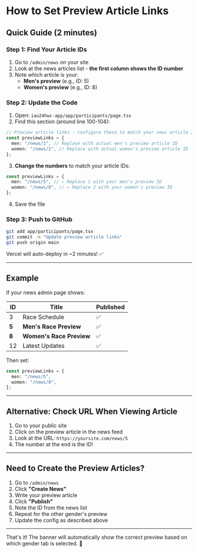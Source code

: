 # How to Set Preview Article Links

## Quick Guide (2 minutes)

### Step 1: Find Your Article IDs

1. Go to `/admin/news` on your site
2. Look at the news articles list - **the first column shows the ID number**
3. Note which article is your:
   - **Men's preview** (e.g., ID: 5)
   - **Women's preview** (e.g., ID: 8)

### Step 2: Update the Code

1. Open: `iau24hwc-app/app/participants/page.tsx`
2. Find this section (around line 100-104):

```typescript
// Preview article links - configure these to match your news article IDs
const previewLinks = {
  men: "/news/1", // Replace with actual men's preview article ID
  women: "/news/2", // Replace with actual women's preview article ID
};
```

3. **Change the numbers** to match your article IDs:

```typescript
const previewLinks = {
  men: "/news/5", // ← Replace 1 with your men's preview ID
  women: "/news/8", // ← Replace 2 with your women's preview ID
};
```

4. Save the file

### Step 3: Push to GitHub

```bash
git add app/participants/page.tsx
git commit -m "Update preview article links"
git push origin main
```

Vercel will auto-deploy in ~2 minutes! ✅

---

## Example

If your news admin page shows:

| ID    | Title                    | Published |
| ----- | ------------------------ | --------- |
| 3     | Race Schedule            | ✅        |
| **5** | **Men's Race Preview**   | ✅        |
| **8** | **Women's Race Preview** | ✅        |
| 12    | Latest Updates           | ✅        |

Then set:

```typescript
const previewLinks = {
  men: "/news/5",
  women: "/news/8",
};
```

---

## Alternative: Check URL When Viewing Article

1. Go to your public site
2. Click on the preview article in the news feed
3. Look at the URL: `https://yoursite.com/news/5`
4. The number at the end is the ID!

---

## Need to Create the Preview Articles?

1. Go to `/admin/news`
2. Click **"Create News"**
3. Write your preview article
4. Click **"Publish"**
5. Note the ID from the news list
6. Repeat for the other gender's preview
7. Update the config as described above

---

That's it! The banner will automatically show the correct preview based on which gender tab is selected. 🎯








